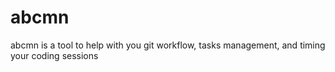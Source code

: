 # abcmn
abcmn is a tool to help with you git workflow, tasks management, and timing your coding sessions
